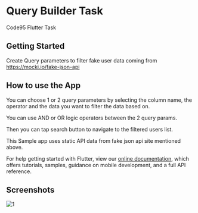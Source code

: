 # Query Builder Task

Code95 Flutter Task

## Getting Started

Create Query parameters to filter fake user data coming from https://mocki.io/fake-json-api


## How to use the App

You can choose 1 or 2 query parameters by selecting the column name, the operator and the data you want to filter the data based on.

You can use AND or OR logic operators between the 2 query params.

Then you can tap search button to navigate to the filtered users list.

This Sample app uses static API data from fake json api site mentioned above.

For help getting started with Flutter, view our
[online documentation](https://flutter.dev/docs), which offers tutorials,
samples, guidance on mobile development, and a full API reference.

## Screenshots

![1](https://i.ibb.co/BzQXsfG/Screen-Shot-2021-12-19-at-2-49-45-PM.png)